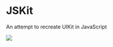 JSKit
=====

An attempt to recreate UIKit in JavaScript


![](https://raw.github.com/Cosmo/JSKit/master/images/Screenshot.png)
